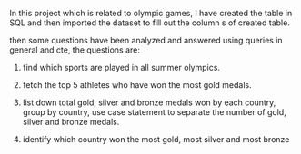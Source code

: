 In this project which is related to olympic games, I have created the table in SQL and then imported the dataset to fill out the column s of created table.

then some questions have been analyzed and answered using queries in general and cte, the questions are:

1. find which sports are played in all summer  olympics.

2. fetch the top 5 athletes who have won the most gold medals.

3. list down total gold, silver and bronze medals won by each country, group by country, use case statement to separate the number of gold, silver and bronze medals.

4. identify which country won the most gold, most silver and most bronze

   
